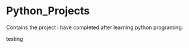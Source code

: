 # Python_Projects

Contains the project i have completed after learning python programing.

testing
